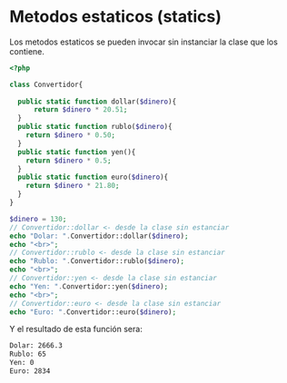 # Metodos estaticos (statics)

Los metodos estaticos se pueden invocar sin instanciar la clase que los contiene.

```php
<?php

class Convertidor{
  
  public static function dollar($dinero){
      return $dinero * 20.51;
  }
  public static function rublo($dinero){
    return $dinero * 0.50;
  }
  public static function yen(){
    return $dinero * 0.5;
  }
  public static function euro($dinero){
    return $dinero * 21.80; 
  }
}

$dinero = 130;
// Convertidor::dollar <- desde la clase sin estanciar
echo "Dolar: ".Convertidor::dollar($dinero);
echo "<br>";
// Convertidor::rublo <- desde la clase sin estanciar
echo "Rublo: ".Convertidor::rublo($dinero);
echo "<br>";
// Convertidor::yen <- desde la clase sin estanciar
echo "Yen: ".Convertidor::yen($dinero);
echo "<br>";
// Convertidor::euro <- desde la clase sin estanciar
echo "Euro: ".Convertidor::euro($dinero);

```
Y el resultado de esta función sera:

```bash
Dolar: 2666.3
Rublo: 65
Yen: 0
Euro: 2834
```
